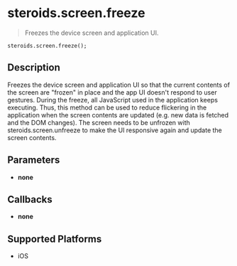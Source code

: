 steroids.screen.freeze
=================

  > Freezes the device screen and application UI.

    steroids.screen.freeze();

Description
-----------

Freezes the device screen and application UI so that the current contents of the screen are "frozen" in place and the app UI doesn't respond to user gestures.  During the freeze, all JavaScript used in the application keeps executing. Thus, this method can be used to reduce flickering in the application when the screen contents are updated (e.g. new data is fetched and the DOM changes).  The screen needs to be unfrozen with steroids.screen.unfreeze to make the UI responsive again and update the screen contents.

Parameters
----------
- __none__

Callbacks
---------
- __none__

Supported Platforms
-------------------

- iOS
